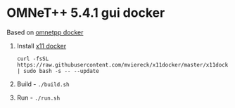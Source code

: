 # OMNeT++ 5.4.1 gui docker

Based on [omnetpp docker](https://github.com/omnetpp/dockerfiles)

1. Install [x11 docker](https://github.com/mviereck/x11docker#tldr)

   ```
   curl -fsSL https://raw.githubusercontent.com/mviereck/x11docker/master/x11docker | sudo bash -s -- --update
   ```

2. Build - `./build.sh`

3. Run - `./run.sh`
